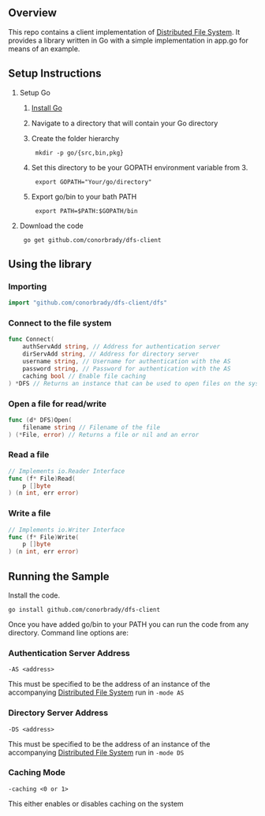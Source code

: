 ## Overview

This repo contains a client implementation of [Distributed File System]. It
provides a library written in Go with a simple implementation in app.go for means
of an example.

## Setup Instructions
1. Setup Go
	1. [Install Go]
	2. Navigate to a directory that will contain your Go directory
	3. Create the folder hierarchy

			mkdir -p go/{src,bin,pkg}
	4. Set this directory to be your GOPATH environment variable from 3.

			export GOPATH="Your/go/directory"
	5. Export go/bin to your bath PATH

			export PATH=$PATH:$GOPATH/bin

4. Download the code

		go get github.com/conorbrady/dfs-client


## Using the library

### Importing
```go
import "github.com/conorbrady/dfs-client/dfs"
```
### Connect to the file system
```go
func Connect(
	authServAdd string, // Address for authentication server
	dirServAdd string, // Address for directory server
	username string, // Username for authentication with the AS
	password string, // Password for authentication with the AS
	caching bool // Enable file caching
) *DFS // Returns an instance that can be used to open files on the system
```
### Open a file for read/write
```go
func (d* DFS)Open(
	filename string // Filename of the file
) (*File, error) // Returns a file or nil and an error

```
### Read a file
```go
// Implements io.Reader Interface
func (f* File)Read(
	p []byte
) (n int, err error)
```
### Write a file
```go
// Implements io.Writer Interface
func (f* File)Write(
	p []byte
) (n int, err error)
```
## Running the Sample

Install the code.

	go install github.com/conorbrady/dfs-client

Once you have added go/bin to your PATH you can run the code from any directory.
Command line options are:

### Authentication Server Address

	-AS <address>

This must be specified to be the address of an instance of the accompanying
[Distributed File System] run in `-mode AS`

### Directory Server Address

	-DS <address>

This must be specified to be the address of an instance of the accompanying
[Distributed File System] run in `-mode DS`

### Caching Mode

	-caching <0 or 1>

This either enables or disables caching on the system

[Distributed File System]:(http://github.com/conorbrady/distributed-file-system)
[Install Go]:(https://golang.org/doc/install)

